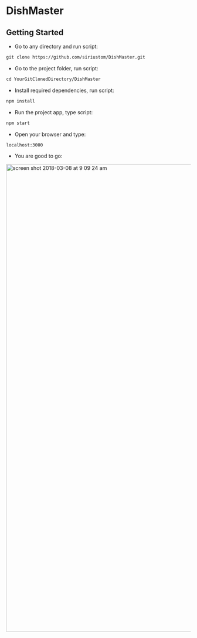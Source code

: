 # DishMaster

## Getting Started
- Go to any directory and run script:
```html
git clone https://github.com/siriustom/DishMaster.git
```
- Go to the project folder, run script:
```html
cd YourGitClonedDirectory/DishMaster
```
- Install required dependencies, run script: 
```html
npm install
```
- Run the project app, type script: 
```html
npm start
```
- Open your browser and type:
```html
localhost:3000
```
- You are good to go:

<img width="1277" alt="screen shot 2018-03-08 at 9 09 24 am" src="https://user-images.githubusercontent.com/24384948/37165029-7b1c21da-22b0-11e8-8019-5b80f179560a.png">
